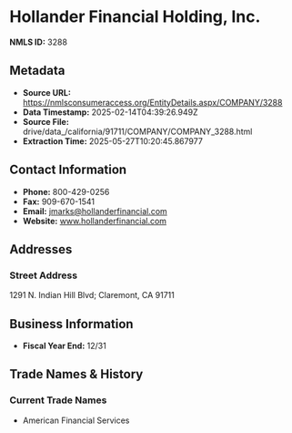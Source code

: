 # Hollander Financial Holding, Inc.

**NMLS ID:** 3288

## Metadata
- **Source URL:** https://nmlsconsumeraccess.org/EntityDetails.aspx/COMPANY/3288
- **Data Timestamp:** 2025-02-14T04:39:26.949Z
- **Source File:** drive/data_/california/91711/COMPANY/COMPANY_3288.html
- **Extraction Time:** 2025-05-27T10:20:45.867977

## Contact Information
- **Phone:** 800-429-0256
- **Fax:** 909-670-1541
- **Email:** jmarks@hollanderfinancial.com
- **Website:** www.hollanderfinancial.com

## Addresses
### Street Address
1291 N. Indian Hill Blvd; Claremont, CA 91711

## Business Information
- **Fiscal Year End:** 12/31

## Trade Names & History
### Current Trade Names
- American Financial Services
